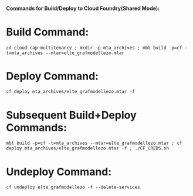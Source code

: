#### Commands for Build/Deploy to Cloud Foundry(Shared Mode):

# Build Command:
```
cd cloud-cap-multitenancy ; mkdir -p mta_archives ; mbt build -p=cf -t=mta_archives --mtar=elte_grafmodellezo.mtar
```

# Deploy Command:
```
cf deploy mta_archives/elte_grafmodellezo.mtar -f
```

# Subsequent Build+Deploy Commands:
```
mbt build -p=cf -t=mta_archives --mtar=elte_grafmodellezo.mtar ; cf deploy mta_archives/elte_grafmodellezo.mtar -f ; ./CF_CREDS.sh
```

# Undeploy Command:
```
cf undeploy elte_grafmodellezo -f --delete-services
```
